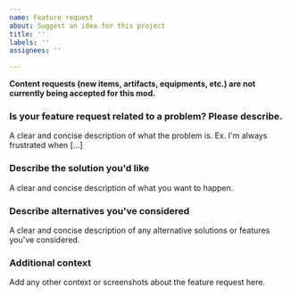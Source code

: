 ```yaml
---
name: Feature request
about: Suggest an idea for this project
title: ''
labels: ''
assignees: ''

---
```


**Content requests (new items, artifacts, equipments, etc.) are not currently being accepted for this mod.**

### Is your feature request related to a problem? Please describe.
A clear and concise description of what the problem is. Ex. I'm always frustrated when [...]

### Describe the solution you'd like
A clear and concise description of what you want to happen.

### Describe alternatives you've considered
A clear and concise description of any alternative solutions or features you've considered.

### Additional context
Add any other context or screenshots about the feature request here.
